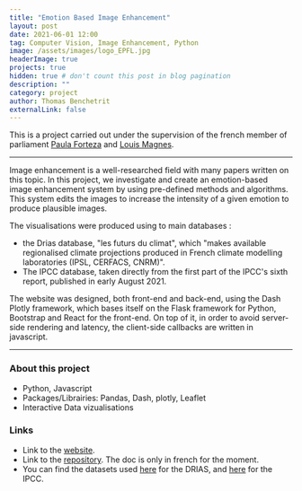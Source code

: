 ```yaml
---
title: "Emotion Based Image Enhancement"
layout: post
date: 2021-06-01 12:00
tag: Computer Vision, Image Enhancement, Python
image: /assets/images/logo_EPFL.jpg
headerImage: true
projects: true
hidden: true # don't count this post in blog pagination
description: ""
category: project
author: Thomas Benchetrit
externalLink: false
---
```


This is a project carried out under the supervision of the french member of parliament [Paula Forteza](https://www.linkedin.com/in/paula-forteza-07191895/) and [Louis Magnes](https://www.linkedin.com/in/louis-magnes-91b35169/).

---

Image enhancement is a well-researched field with many papers written on this topic. In this project, we investigate and create an emotion-based image enhancement system by using pre-defined methods and algorithms. This system edits the images to increase the intensity of a given emotion to produce plausible images. 

The visualisations were produced using to main databases : 
- the Drias database, "les futurs du climat", which "makes available regionalised climate projections produced in French climate modelling laboratories (IPSL, CERFACS, CNRM)". 
- The IPCC database,  taken directly from the first part of the IPCC's sixth report, published in early August 2021. 


The website was designed, both front-end and back-end, using the Dash Plotly framework, which bases itself on the Flask framework for Python, Bootstrap and React for the front-end. On top of it, in order to avoid server-side rendering and latency, the client-side callbacks are written in javascript.

---

### About this project
* Python, Javascript
* Packages/Librairies: Pandas, Dash, plotly, Leaflet
* Interactive Data vizualisations


### Links
* Link to the [website](https://www.dataclimat.fr/). 
* Link to the [repository](https://github.com/ThomasBench/DataClimat). The doc is only in french for the moment.
* You can find the datasets used [here](http://www.drias-climat.fr/) for the DRIAS, and [here](https://www.ipcc.ch/report/ar6/wg1/) for the IPCC.
